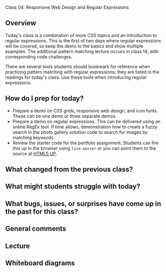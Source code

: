 Class 04: Responsive Web Design and Regular Expressions  

## Overview

Today's class is a combination of more CSS topics and an introduction to regular expressions. This is the first of two days where regular expressions will be covered, so keep the demo to the basics and show multiple examples. The additional pattern matching lecture occurs in class 14, with corresponding code challenges.

There are several tools students should bookmark for reference when practicing pattern matching with regular expressions; they are listed in the readings for today's class. Use these tools when introducing regular expressions.

## How do I prep for today?

- Prepare a demo on CSS grids, responsive web design, and icon fonts. These can be one demo or three separate demos.
- Prepare a demo on regular expressions. This can be delivered using an online RegEx tool. If time allows, demonstration how to create a fuzzy search in the photo gallery solution code to search for images by matching keywords.
- Review the starter code for the portfolio assignment. Students can fire this up in the browser using `live-server` or you can point them to the source at [HTML5 UP](https://html5up.net/prologue).

## What changed from the previous class?

## What might students struggle with today?

## What bugs, issues, or surprises have come up in the past for this class?

## General comments

## Lecture

## Whiteboard diagrams

